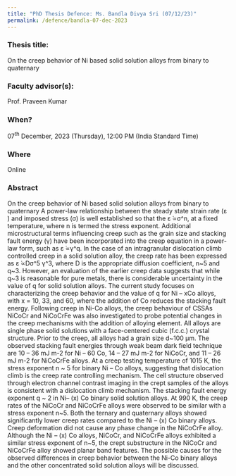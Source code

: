 ```yaml
---
title: "PhD Thesis Defence: Ms. Bandla Divya Sri (07/12/23)"
permalink: /defence/bandla-07-dec-2023
---
```

### Thesis title:
On the creep behavior of Ni based solid solution alloys from binary to  quaternary

### Faculty advisor(s):
Prof. Praveen Kumar

### When?
07<sup>th</sup> December, 2023 (Thursday), 12:00 PM (India Standard Time)

### Where
Online

### Abstract
On the creep behavior of Ni based solid solution alloys from binary to  quaternary
 A power-law relationship between the steady state strain rate (ε ̇) and  imposed stress (σ) is well established so that the ε ̇∝σ^n, at a fixed  temperature, where n is termed the stress exponent. Additional  microstructural terms influencing creep such as the grain size and  stacking fault energy (γ) have been incorporated into the creep equation  in a power-law form, such as ε ̇∝γ^q. In the case of an intragranular  dislocation climb controlled creep in a solid solution alloy, the creep  rate has been expressed as ε ̇∝Dσ^5 γ^3, where D is the appropriate  diffusion coefficient, n~5 and q~3. However, an evaluation of the  earlier creep data suggests that while q~3 is reasonable for pure  metals, there is considerable uncertainty in the value of q for solid  solution alloys.
 The current study focuses on characterizing the creep behavior and the  value of q for Ni – xCo alloys, with x = 10, 33, and 60, where the  addition of Co reduces the stacking fault energy. Following creep in  Ni-Co alloys, the creep behaviour of CSSAs NiCoCr and NiCoCrFe was also  investigated to probe potential changes in the creep mechanisms with the  addition of alloying element. All alloys are single phase solid  solutions with a face-centered cubic (f.c.c.) crystal structure. Prior  to the creep, all alloys had a grain size d~100 µm. The observed  stacking fault energies through weak beam dark field technique are 10 –  36 mJ m-2 for Ni – 60 Co, 14 – 27 mJ m-2 for NiCoCr, and 11 – 26 mJ m-2  for NiCoCrFe alloys. At a creep testing temperature of 1015 K, the  stress exponent n ~ 5 for binary Ni – Co alloys, suggesting that  dislocation climb is the creep rate controlling mechanism. The cell  structure observed through electron channel contrast imaging in the  crept samples of the alloys is consistent with a dislocation climb  mechanism. The stacking fault energy exponent q ~ 2 in Ni– (x) Co binary  solid solution alloys.
 At 990 K, the creep rates of the NiCoCr and NiCoCrFe alloys were  observed to be similar with a stress exponent n~5. Both the ternary and  quaternary alloys showed significantly lower creep rates compared to the  Ni – (x) Co binary alloys. Creep deformation did not cause any phase  change in the NiCoCrFe alloy. Although the Ni – (x) Co alloys, NiCoCr,  and NiCoCrFe alloys exhibited a similar stress exponent of n~5, the  crept substructure in the NiCoCr and NiCoCrFe alloy showed planar band  features.  The possible causes for the observed differences in creep  behavior between the Ni-Co binary alloys and the other concentrated  solid solution alloys will be discussed.